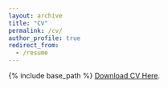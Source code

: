 ```yaml
---
layout: archive
title: "CV"
permalink: /cv/
author_profile: true
redirect_from:
  - /resume
---
```


{% include base_path %}
<a href="http://murilors10.github.io/murilosilva.github.io/files/CV.pdf" target="_blank" rel="noopener noreferrer">Download CV Here</a>.

<!-- [Download CV Here](https://github.com/murilors10/murilosilva.github.io/blob/master/files/CV.pdf) -->
